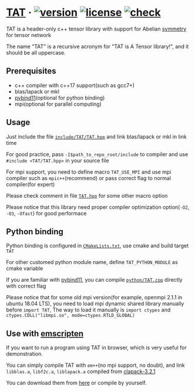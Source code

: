 # [TAT](https://github.com/hzhangxyz/TAT) &middot; [![version](https://img.shields.io/github/v/tag/hzhangxyz/TAT)](https://github.com/hzhangxyz/TAT/tags) [![license](https://img.shields.io/github/license/hzhangxyz/TAT)](/LICENSE) [![check](https://github.com/hzhangxyz/TAT/workflows/check/badge.svg)](https://github.com/hzhangxyz/TAT/actions?query=workflow%3Acheck)

TAT is a header-only c++ tensor library with support for Abelian [symmetry](https://journals.aps.org/pra/abstract/10.1103/PhysRevA.82.050301) for tensor network

The name "TAT" is a recursive acronym for "TAT is A Tensor library!", and it should be all uppercase.

## Prerequisites
- c++ compiler with c++17 support(such as gcc7+)
- blas/lapack or mkl
- [pybind11](https://github.com/pybind/pybind11)(optional for python binding)
- mpi(optional for parallel computing)

## Usage
Just include the file [`include/TAT/TAT.hpp`](/include/TAT/TAT.hpp) and link blas/lapack or mkl in link time

For good practice, pass `-I$path_to_repo_root/include` to compiler and use `#include <TAT/TAT.hpp>` in your source file

For mpi support, you need to define macro `TAT_USE_MPI` and use mpi compiler such as `mpic++`(recommend) or pass correct flag to normal compiler(for expert)

Please check comment in file [`TAT.hpp`](/include/TAT/TAT.hpp#L42) for some other macro option

Please notice that this library need proper compiler optimization option(`-O2`, `-O3`, `-Ofast`) for good performace

## Python binding
Python binding is configured in [`CMakeLists.txt`](/CMakeLists.txt#L127), use cmake and build target `TAT`

For other customed python module name, define `TAT_PYTHON_MODULE` as cmake variable

If you are familiar with [pybind11](https://pybind11.readthedocs.io/en/stable/compiling.html#building-manually), you can compile [`python/TAT.cpp`](/python/TAT.cpp) directly with correct flag

Please notice that for some old mpi version(for example, openmpi 2.1.1 in ubuntu 18.04 LTS), you need to load mpi dynamic shared library manually before `import TAT`, The way to load it manually is `import ctypes` and `ctypes.CDLL("libmpi.so", mode=ctypes.RTLD_GLOBAL)`

## Use with [emscripten](https://emscripten.org/)
If you want to run a program using TAT in browser, which is very useful for demonstration.

You can simply compile TAT with `em++`(no mpi support, no doubt), and link `libblas.a`, `libf2c.a`, `liblapack.a` compiled from [clapack-3.2.1](https://www.netlib.org/clapack/)

You can download them from [here](https://github.com/hzhangxyz/TAT/releases/tag/v0.0.6) or compile by yourself.
